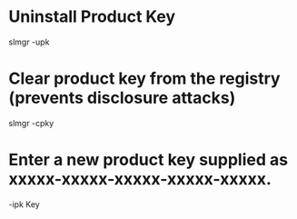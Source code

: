 # Uninstall Product Key
slmgr -upk

# Clear product key from the registry (prevents disclosure attacks)
slmgr -cpky

# Enter a new product key supplied as xxxxx-xxxxx-xxxxx-xxxxx-xxxxx.
-ipk Key
